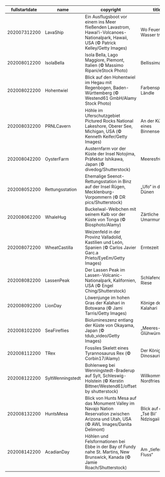 |fullstartdate|name|copyright|title|image|
|--|--|--|--|--|
202007312200|LavaShip|Ein Ausflugsboot vor einem ins Meer fließenden Lavastrom, Hawaiʻi-Volcanoes-Nationalpark, Hawaii, USA (© Patrick Kelley/Getty Images)|Wo Feuer auf Wasser trifft|![](/de-DE/2020/08/202007312200LavaShip.jpg)|
202008012200|IsolaBella|Isola Bella, Lago Maggiore, Piemont, Italien (© Massimo Ripani/eStock Photo)|Bellissima!|![](/de-DE/2020/08/202008012200IsolaBella.jpg)|
202008022200|Hohentwiel|Blick auf den Hohentwiel im Hegau mit Regenbogen, Baden-Württemberg (© Westend61 GmbH/Alamy Stock Photo)|Farbenspiel im Ländle|![](/de-DE/2020/08/202008022200Hohentwiel.jpg)|
202008032200|PRNLCavern|Höhle im Uferschutzgebiet Pictured Rocks National Lakeshore, Oberer See, Michigan, USA (© Kenneth Keifer/Getty Images)|An der Küste eines Binnensees|![](/de-DE/2020/08/202008032200PRNLCavern.jpg)|
202008042200|OysterFarm|Austernfarm vor der Küste der Insel Notojima, Präfektur Ishikawa, Japan (© divedog/Shutterstock)|Meeresfrüchte|![](/de-DE/2020/08/202008042200OysterFarm.jpg)|
202008052200|Rettungsstation|Ehemalige Seenot-Rettungsstation in Binz auf der Insel Rügen, Mecklenburg-Vorpommern (© DR pics/Shutterstock)|„Ufo“ in den Dünen|![](/de-DE/2020/08/202008052200Rettungsstation.jpg)|
202008062200|WhaleHug|Buckelwal-Weibchen mit seinem Kalb vor der Küste von Tonga (© Biosphoto/Alamy)|Zärtliche Umarmung|![](/de-DE/2020/08/202008062200WhaleHug.jpg)|
202008072200|WheatCastilla|Weizenfeld in der Provinz Valladolid, Kastilien und León, Spanien (© Carlos Javier Garc.a Prieto/EyeEm/Getty Images)|Erntezeit|![](/de-DE/2020/08/202008072200WheatCastilla.jpg)|
202008082200|LassenPeak|Der Lassen Peak im Lassen-Volcanic-Nationalpark, Kalifornien, USA (© Engel Ching/Shutterstock)|Schlafender Riese|![](/de-DE/2020/08/202008082200LassenPeak.jpg)|
202008092200|LionDay|Löwenjunge im hohen Gras der Kalahari in Botswana (© Jami Tarris/Getty Images)|Könige der Kalahari|![](/de-DE/2020/08/202008092200LionDay.jpg)|
202008102200|SeaFireflies|Biolumineszenz entlang der Küste von Okayama, Japan (© tdub_video/Getty Images)|„Meeres-Glühwürmchen“|![](/de-DE/2020/08/202008102200SeaFireflies.jpg)|
202008112200|TRex|Fossiles Skelett eines Tyrannosaurus Rex (© Corbin17/Alamy)|Der König der Dinosaurier|![](/de-DE/2020/08/202008112200TRex.jpg)|
202008122200|SyltWenningstedt|Bohlenweg bei Wenningstedt-Braderup auf Sylt, Schleswig-Holstein (© Kerstin Bittner/Westend61/offset by shutterstock)|Willkommen in Nordfriesland!|![](/de-DE/2020/08/202008122200SyltWenningstedt.jpg)|
202008132200|HuntsMesa|Blick von Hunts Mesa auf das Monument Valley im Navajo Nation Reservation zwischen Arizona und Utah, USA (© AWL Images/Danita Delimont)|Blick auf das „Tsé Biiʼ Ndzisgaii“|![](/de-DE/2020/08/202008132200HuntsMesa.jpg)|
202008142200|AcadianDay|Höhlen und Felsformationen bei Ebbe in der Bay of Fundy nahe St. Martins, New Brunswick, Kanada (© Jamie Roach/Shutterstock)|Am „tiefen Fluss“|![](/de-DE/2020/08/202008142200AcadianDay.jpg)|
